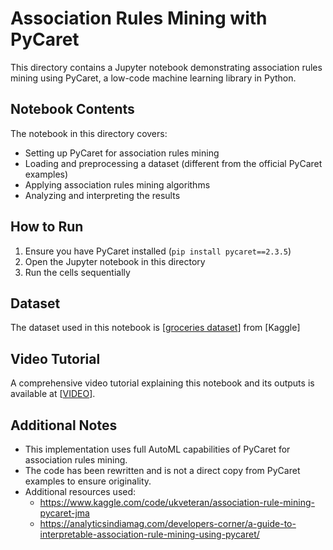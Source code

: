 # Association Rules Mining with PyCaret

This directory contains a Jupyter notebook demonstrating association rules mining using PyCaret, a low-code machine learning library in Python.


## Notebook Contents

The notebook in this directory covers:

- Setting up PyCaret for association rules mining
- Loading and preprocessing a dataset (different from the official PyCaret examples)
- Applying association rules mining algorithms
- Analyzing and interpreting the results

## How to Run

1. Ensure you have PyCaret installed (`pip install pycaret==2.3.5`)
2. Open the Jupyter notebook in this directory
3. Run the cells sequentially

## Dataset

The dataset used in this notebook is [[groceries dataset](https://kaggle.com/datasets/heeraldedhia/groceries-dataset)] from [Kaggle]

## Video Tutorial

A comprehensive video tutorial explaining this notebook and its outputs is available at [[VIDEO](https://drive.google.com/file/d/1PlDkdJvOjATTUBNqQmUaHSlHKf3WR784/view?usp=sharing)].

## Additional Notes

- This implementation uses full AutoML capabilities of PyCaret for association rules mining.
- The code has been rewritten and is not a direct copy from PyCaret examples to ensure originality.
- Additional resources used:
  - https://www.kaggle.com/code/ukveteran/association-rule-mining-pycaret-jma
  - https://analyticsindiamag.com/developers-corner/a-guide-to-interpretable-association-rule-mining-using-pycaret/
